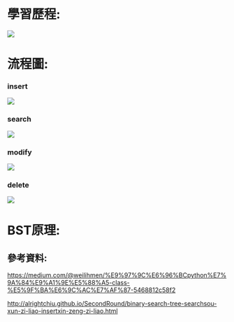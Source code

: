 # 學習歷程:

![](https://algorithmsandme.com/wp-content/uploads/2018/05/mirror-binary-search-tree.png)

# 流程圖:

### insert

![](https://github.com/linseanwin/learning-note/blob/master/images/S__57090050.jpg)

### search

![](https://github.com/linseanwin/learning-note/blob/master/images/S__57090052.jpg)

### modify

![](https://github.com/linseanwin/learning-note/blob/master/images/S__57090053.jpg)

### delete

![](https://github.com/linseanwin/learning-note/blob/master/images/S__57090054.jpg)

# BST原理:

## 參考資料:

https://medium.com/@weilihmen/%E9%97%9C%E6%96%BCpython%E7%9A%84%E9%A1%9E%E5%88%A5-class-%E5%9F%BA%E6%9C%AC%E7%AF%87-5468812c58f2

http://alrightchiu.github.io/SecondRound/binary-search-tree-searchsou-xun-zi-liao-insertxin-zeng-zi-liao.html
